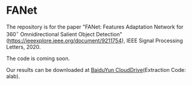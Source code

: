 # FANet

The repository is for the paper "FANet: Features Adaptation Network for 360$^{\circ}$ Omnidirectional Salient Object Detection"(https://ieeexplore.ieee.org/document/9211754), IEEE Signal Processing Letters, 2020.

The code is coming soon.

Our results can be downloaded at [BaiduYun CloudDrive](https://pan.baidu.com/s/1RfjZM73D472W6KO5n-8v1w)(Extraction Code: alab).
